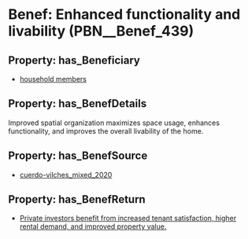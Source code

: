 # Benef: __Enhanced functionality and livability__ (PBN__Benef_439)

## Property: has_Beneficiary

* [household members](../Stakeholder/PBN__Stakeholder_162)

## Property: has_BenefDetails

Improved spatial organization maximizes space usage, enhances functionality, and improves the overall livability of the home.

## Property: has_BenefSource

* [cuerdo-vilches_mixed_2020](../Article/PBN__Article_89)

## Property: has_BenefReturn

* [Private investors benefit from increased tenant satisfaction, higher rental demand, and improved property value.](../BenefReturn/PBN__BenefReturn_473)

